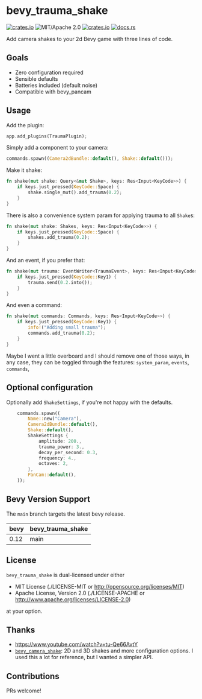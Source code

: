 # bevy_trauma_shake

[![crates.io](https://img.shields.io/crates/v/bevy_trauma_shake.svg)](https://crates.io/crates/bevy_trauma_shake)
![MIT/Apache 2.0](https://img.shields.io/badge/license-MIT%2FApache-blue.svg)
[![crates.io](https://img.shields.io/crates/d/bevy_trauma_shake.svg)](https://crates.io/crates/bevy_trauma_shake)
[![docs.rs](https://img.shields.io/docsrs/bevy_trauma_shake)](https://docs.rs/bevy_trauma_shake)

Add camera shakes to your 2d Bevy game with three lines of code.

## Goals

- Zero configuration required
- Sensible defaults
- Batteries included (default noise)
- Compatible with bevy_pancam

## Usage

Add the plugin:

```rust ignore
app.add_plugins(TraumaPlugin);
```

Simply add a component to your camera:

```rust ignore
commands.spawn((Camera2dBundle::default(), Shake::default()));
```

Make it shake:

```rust ignore
fn shake(mut shake: Query<&mut Shake>, keys: Res<Input<KeyCode>>) {
    if keys.just_pressed(KeyCode::Space) {
        shake.single_mut().add_trauma(0.2);
    }
}
```

There is also a convenience system param for applying trauma to all `Shake`s:

```rust ignore
fn shake(mut shake: Shakes, keys: Res<Input<KeyCode>>) {
    if keys.just_pressed(KeyCode::Space) {
        shakes.add_trauma(0.2);
    }
}
```

And an event, if you prefer that:

```rust ignore
fn shake(mut trauma: EventWriter<TraumaEvent>, keys: Res<Input<KeyCode>>) {
    if keys.just_pressed(KeyCode::Key1) {
        trauma.send(0.2.into());
    }
}
```

And even a command:

```rust ignore
fn shake(mut commands: Commands, keys: Res<Input<KeyCode>>) {
    if keys.just_pressed(KeyCode::Key1) {
        info!("Adding small trauma");
        commands.add_trauma(0.2);
    }
}
```

Maybe I went a little overboard and I should remove one of those ways, in any case, they can be toggled through the features: `system_param`, `events`, `commands`,

## Optional configuration

Optionally add `ShakeSettings`, if you're not happy with the defaults.

```rust ignore
    commands.spawn((
        Name::new("Camera"),
        Camera2dBundle::default(),
        Shake::default(),
        ShakeSettings {
            amplitude: 200.,
            trauma_power: 3.,
            decay_per_second: 0.3,
            frequency: 4.,
            octaves: 2,
        },
        PanCam::default(),
    ));
```

## Bevy Version Support

The `main` branch targets the latest bevy release.

|bevy|bevy_trauma_shake|
|----|-----------------|
|0.12|main             |

## License

`bevy_trauma_shake` is dual-licensed under either

- MIT License (./LICENSE-MIT or <http://opensource.org/licenses/MIT>)
- Apache License, Version 2.0 (./LICENSE-APACHE or <http://www.apache.org/licenses/LICENSE-2.0>)

at your option.

## Thanks

- <https://www.youtube.com/watch?v=tu-Qe66AvtY>
- [`bevy_camera_shake`](https://github.com/Andrewp2/bevy_camera_shake): 2D and 3D shakes and more configuration options. I used this a lot for reference, but I wanted a simpler API.

## Contributions

PRs welcome!
